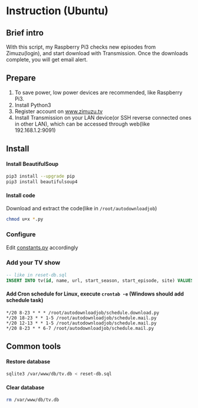 # Instruction (Ubuntu)
## Brief intro
With this script, my Raspberry Pi3 checks new episodes from Zimuzu(login), and start download with Transmission. 
Once the downloads complete, you will get email alert.

## Prepare
1. To save power, low power devices are recommended, like Raspberry Pi3.
1. Install Python3
1. Register account on www.zimuzu.tv
1. Install Transmission on your LAN device(or SSH reverse connected ones in other LAN), which can be accessed through web(like 192.168.1.2:9091)

## Install
#### Install BeautifulSoup
```bash
pip3 install --upgrade pip
pip3 install beautifulsoup4
```
#### Install code
Download and extract the code(like in `/root/autodownloadjob`)
```bash
chmod u+x *.py
```

### Configure
Edit [constants.py](constants.py) accordingly

### Add your TV show
```sql
-- like in reset-db.sql
INSERT INTO tv(id, name, url, start_season, start_episode, site) VALUES(NULL,'Z Nation', 'http://www.zimuzu.tv/gresource/list/32725', 3, 7, 'ZiMuZu');
```


#### Add Cron schedule for Linux, execute `crontab -e` (Windows should add schedule task)
```
*/20 8-23 * * * /root/autodownloadjob/schedule.download.py
*/20 18-23 * * 1-5 /root/autodownloadjob/schedule.mail.py
*/20 12-13 * * 1-5 /root/autodownloadjob/schedule.mail.py
*/20 8-23 * * 6-7 /root/autodownloadjob/schedule.mail.py
```

## Common tools
#### Restore database
```bash
sqlite3 /var/www/db/tv.db < reset-db.sql
```
#### Clear database
```bash
rm /var/www/db/tv.db
```
